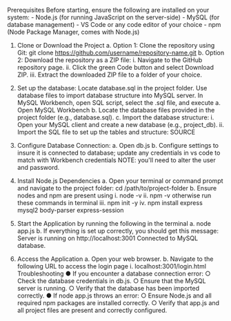 Prerequisites
Before starting, ensure the following are installed on your system:
    - Node.js (for running JavaScript on the server-side)
    - MySQL (for database management)
    - VS Code or any code editor of your choice
    - npm (Node Package Manager, comes with Node.js)
    
1. Clone or Download the Project
        a. Option 1: Clone the repository using Git: git clone
        https://github.com/username/repository-name.git
        b. Option 2: Download the repository as a ZIP file:
        i. Navigate to the GitHub repository page.
        ii. Click the green Code button and select Download ZIP.
        iii. Extract the downloaded ZIP file to a folder of your choice.
   
3. Set up the database: Locate database.sql in the project folder. Use database files to import
database structure into MySQL server. In MySQL Workbench, open SQL script, select the .sql
file, and execute
        a. Open MySQL Workbench
        b. Locate the database files provided in the project folder (e.g., database.sql).
        c. Import the database structure:
        i. Open your MySQL client and create a new database (e.g., project_db).
        ii. Import the SQL file to set up the tables and structure: SOURCE
   
5. Configure Database Connection:
        a. Open db.js
        b. Configure settings to insure it is connected to database; update any credentials in vs code
        to match with Workbench credentials
           NOTE: you'll need to alter the user and password.
6. Install Node.js Dependencies
        a. Open your terminal or command prompt and navigate to the project folder: cd
        /path/to/project-folder
b. Ensure nodes and npm are present using
        i. node -v
        ii. npm -v
        otherwise run these commands in terminal
        iii. npm init -y
        iv. npm install express mysql2 body-parser express-session
7. Start the Application by running the following in the terminal
        a. node app.js
        b. If everything is set up correctly, you should get this message:
        Server is running on http://localhost:3001
        Connected to MySQL database.
8. Access the Application
        a. Open your web browser.
        b. Navigate to the following URL to access the login page
        i. localhost:3001/login.html
Troubleshooting
        ● If you encounter a database connection error:
        ○ Check the database credentials in db.js.
        ○ Ensure that the MySQL server is running.
        ○ Verify that the database has been imported correctly.
        ● If node app.js throws an error:
        ○ Ensure Node.js and all required npm packages are installed correctly.
        ○ Verify that app.js and all project files are present and correctly configured.
